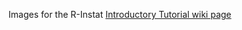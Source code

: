 Images for the R-Instat [Introductory Tutorial wiki page](https://github.com/africanmathsinitiative/R-Instat/wiki/Introductory-Tutorial)
